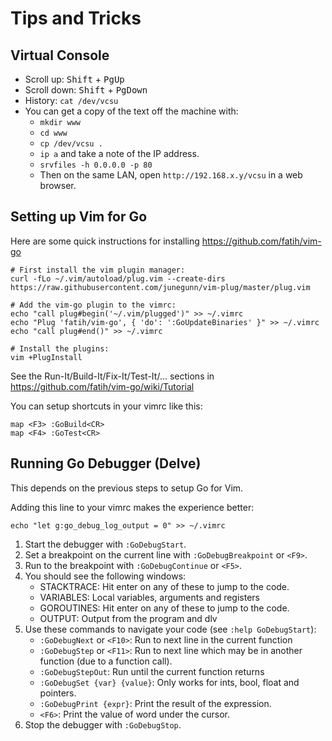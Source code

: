# Tips and Tricks

## Virtual Console

* Scroll up: <kbd>Shift</kbd> + <kbd>PgUp</kbd>
* Scroll down: <kbd>Shift</kbd> + <kbd>PgDown</kbd>
* History: `cat /dev/vcsu`
* You can get a copy of the text off the machine with:
    * `mkdir www`
    * `cd www`
    * `cp /dev/vcsu .`
    * `ip a` and take a note of the IP address.
    * `srvfiles -h 0.0.0.0 -p 80`
    * Then on the same LAN, open `http://192.168.x.y/vcsu` in a web browser.

## Setting up Vim for Go

Here are some quick instructions for installing https://github.com/fatih/vim-go

```
# First install the vim plugin manager:
curl -fLo ~/.vim/autoload/plug.vim --create-dirs https://raw.githubusercontent.com/junegunn/vim-plug/master/plug.vim

# Add the vim-go plugin to the vimrc:
echo "call plug#begin('~/.vim/plugged')" >> ~/.vimrc
echo "Plug 'fatih/vim-go', { 'do': ':GoUpdateBinaries' }" >> ~/.vimrc
echo "call plug#end()" >> ~/.vimrc

# Install the plugins:
vim +PlugInstall
```

See the Run-It/Build-It/Fix-It/Test-It/... sections in
https://github.com/fatih/vim-go/wiki/Tutorial

You can setup shortcuts in your vimrc like this:

```
map <F3> :GoBuild<CR>
map <F4> :GoTest<CR>
```

## Running Go Debugger (Delve)

This depends on the previous steps to setup Go for Vim.

Adding this line to your vimrc makes the experience better:

```
echo "let g:go_debug_log_output = 0" >> ~/.vimrc
```

1. Start the debugger with `:GoDebugStart`.
2. Set a breakpoint on the current line with `:GoDebugBreakpoint` or `<F9>`.
3. Run to the breakpoint with `:GoDebugContinue` or `<F5>`.
4. You should see the following windows:
    * STACKTRACE: Hit enter on any of these to jump to the code.
    * VARIABLES: Local variables, arguments and registers
    * GOROUTINES: Hit enter on any of these to jump to the code.
    * OUTPUT: Output from the program and dlv
5. Use these commands to navigate your code (see `:help GoDebugStart`):
    * `:GoDebugNext` or `<F10>`: Run to next line in the current function
    * `:GoDebugStep` or `<F11>`: Run to next line which may be in another
      function (due to a function call).
    * `:GoDebugStepOut`: Run until the current function returns
    * `:GoDebugSet {var} {value}`: Only works for ints, bool, float and pointers.
    * `:GoDebugPrint {expr}`: Print the result of the expression.
    * `<F6>`: Print the value of word under the cursor.
6. Stop the debugger with `:GoDebugStop`.
